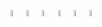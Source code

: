 <img src="https://cdn.jsdelivr.net/gh/devicons/devicon/icons/csharp/csharp-original.svg" width="5%"><img src="https://www.svgrepo.com/show/331760/sql-database-generic.svg" width="5%"><img src="https://www.svgrepo.com/show/354381/sqlite.svg" width="5%"><img src="https://www.svgrepo.com/show/373442/asp.svg" width="5%"><img src="https://www.svgrepo.com/show/349402/html5.svg" width="5%"><img src="https://www.svgrepo.com/show/452185/css-3.svg" width="5%">
